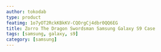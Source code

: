 ```yaml
---
author: tokodab
type: product
featimg: 1o7yOT2RckKBkKV-CQOrgCj4dbr0QQ6EG
title: Zorro The Dragon Swordsman Samsung Galaxy S9 Case
tags: [samsung, galaxy, s9]
category: [samsung]
---
```

